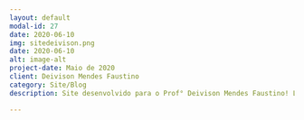 ```yaml
---
layout: default
modal-id: 27
date: 2020-06-10
img: sitedeivison.png
date: 2020-06-10
alt: image-alt
project-date: Maio de 2020
client: Deivison Mendes Faustino
category: Site/Blog
description: Site desenvolvido para o Prof° Deivison Mendes Faustino! Link direto para o blog! <a href="https://deivisonnkosi.kilombagem.net.br">Deivison Nkosi</a>. Aproveitem e assinem o blog e segue la :)

---
```

